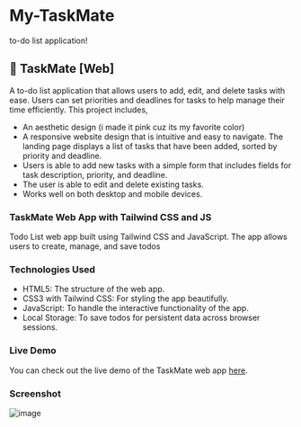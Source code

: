 # My-TaskMate
to-do list application!
## 🌸 TaskMate [Web]
A to-do list application that allows users to add, edit, and delete tasks with ease. Users can set priorities and deadlines for tasks to help manage their time efficiently. 
This project includes, 
-	An aesthetic design (i made it pink cuz its my favorite color)
-	A responsive website design that is intuitive and easy to navigate. The landing page displays a list of tasks that have been added, sorted by priority and deadline. 
-	Users is able to add new tasks with a simple form that includes fields for task description, priority, and deadline. 
-	The user is able to edit and delete existing tasks.
-	Works well on both desktop and mobile devices.
### TaskMate Web App with Tailwind CSS and JS
Todo List web app built using Tailwind CSS and JavaScript. The app allows users to create, manage, and save todos
### Technologies Used
- HTML5: The structure of the web app.
- CSS3 with Tailwind CSS: For styling the app beautifully.
- JavaScript: To handle the interactive functionality of the app.
- Local Storage: To save todos for persistent data across browser sessions.
### Live Demo
You can check out the live demo of the TaskMate web app [here](https://pixelpurfect.github.io/My-TaskMate/).
### Screenshot
![image](https://github.com/pixelpurfect/My-TaskMate/assets/145926369/44fc08a2-1528-4bac-a296-0c62d9ca0f32)
